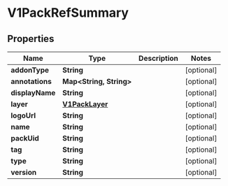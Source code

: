 # V1PackRefSummary

## Properties
Name | Type | Description | Notes
------------ | ------------- | ------------- | -------------
**addonType** | **String** |  |  [optional]
**annotations** | **Map&lt;String, String&gt;** |  |  [optional]
**displayName** | **String** |  |  [optional]
**layer** | [**V1PackLayer**](V1PackLayer.md) |  |  [optional]
**logoUrl** | **String** |  |  [optional]
**name** | **String** |  |  [optional]
**packUid** | **String** |  |  [optional]
**tag** | **String** |  |  [optional]
**type** | **String** |  |  [optional]
**version** | **String** |  |  [optional]
